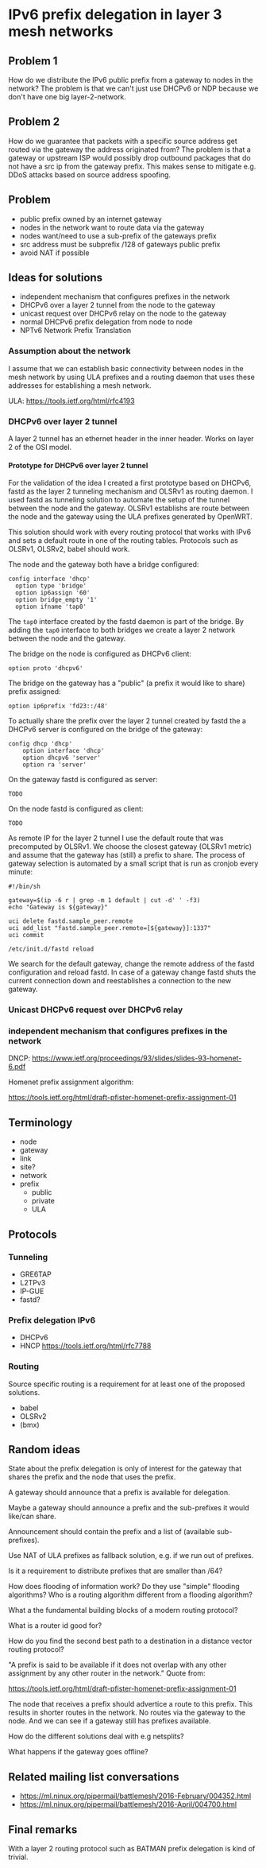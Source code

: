 # IPv6 prefix delegation in layer 3 mesh networks

## Problem 1

How do we distribute the IPv6 public prefix from a gateway to nodes in the
network? The problem is that we can't just use DHCPv6 or NDP because we
don't have one big layer-2-network.

## Problem 2

How do we guarantee that packets with a specific source address get routed
via the gateway the address originated from? The problem is that a gateway or
upstream ISP would possibly drop outbound packages that do not have a src ip
from the gateway prefix. This makes sense to mitigate e.g. DDoS attacks based
on source address spoofing.

## Problem

- public prefix owned by an internet gateway
- nodes in the network want to route data via the gateway
- nodes want/need to use a sub-prefix of the gateways prefix
- src address must be subprefix /128 of gateways public prefix
- avoid NAT if possible

## Ideas for solutions

- independent mechanism that configures prefixes in the network
- DHCPv6 over a layer 2 tunnel from the node to the gateway
- unicast request over DHCPv6 relay on the node to the gateway
- normal DHCPv6 prefix delegation from node to node
- NPTv6 Network Prefix Translation

### Assumption about the network

I assume that we can establish basic connectivity between nodes in the mesh
network by using ULA prefixes and a routing daemon that uses these addresses for
establishing a mesh network.

ULA: https://tools.ietf.org/html/rfc4193

### DHCPv6 over layer 2 tunnel

A layer 2 tunnel has an ethernet header in the inner header. Works on layer 2 of
the OSI model.

#### Prototype for DHCPv6 over layer 2 tunnel

For the validation of the idea I created a first prototype based on DHCPv6,
fastd as the layer 2 tunneling mechanism and OLSRv1 as routing daemon. I used
fastd as tunneling solution to automate the setup of the tunnel between the node
and the gateway. OLSRv1 establishs are route between the node and the gateway
using the ULA prefixes generated by OpenWRT.

This solution should work with every routing protocol that works with IPv6 and
sets a default route in one of the routing tables. Protocols such as OLSRv1,
OLSRv2, babel should work.

The node and the gateway both have a bridge configured:

```
config interface 'dhcp'
  option type 'bridge'
  option ip6assign '60'
  option bridge_empty '1'
  option ifname 'tap0'
```

The `tap0` interface created by the fastd daemon is part of the bridge. By
adding the `tap0` interface to both bridges we create a layer 2 network between
the node and the gateway.

The bridge on the node is configured as DHCPv6 client:

```
option proto 'dhcpv6'
```

The bridge on the gateway has a "public" (a prefix it would like to share)
prefix assigned:

```
option ip6prefix 'fd23::/48'
```

To actually share the prefix over the layer 2 tunnel created by fastd the
a DHCPv6 server is configured on the bridge of the gateway:

```
config dhcp 'dhcp'
	option interface 'dhcp'
	option dhcpv6 'server'
	option ra 'server'
```

On the gateway fastd is configured as server:

```
TODO
```

On the node fastd is configured as client:

```
TODO
```

As remote IP for the layer 2 tunnel I use the default route that was precomputed
by OLSRv1. We choose the closest gateway (OLSRv1 metric) and assume that the
gateway has (still) a prefix to share. The process of gateway selection is
automated by a small script that is run as cronjob every minute:

```
#!/bin/sh

gateway=$(ip -6 r | grep -m 1 default | cut -d' ' -f3)
echo "Gateway is ${gateway}"

uci delete fastd.sample_peer.remote
uci add_list "fastd.sample_peer.remote=[${gateway}]:1337"
uci commit

/etc/init.d/fastd reload
```

We search for the default gateway, change the remote address of the fastd
configuration and reload fastd. In case of a gateway change fastd shuts the
current connection down and reestablishes a connection to the new gateway.

### Unicast DHCPv6 request over DHCPv6 relay

### independent mechanism that configures prefixes in the network

DNCP: https://www.ietf.org/proceedings/93/slides/slides-93-homenet-6.pdf

Homenet prefix assignment algorithm:

https://tools.ietf.org/html/draft-pfister-homenet-prefix-assignment-01

## Terminology

- node
- gateway
- link
- site?
- network
- prefix
  - public
  - private
  - ULA

## Protocols

### Tunneling

- GRE6TAP
- L2TPv3
- IP-GUE
- fastd?

### Prefix delegation IPv6

- DHCPv6
- HNCP https://tools.ietf.org/html/rfc7788

### Routing

Source specific routing is a requirement for at least one of the proposed
solutions.

- babel
- OLSRv2
- (bmx)

## Random ideas

State about the prefix delegation is only of interest for the gateway that
shares the prefix and the node that uses the prefix.

A gateway should announce that a prefix is available for delegation.

Maybe a gateway should announce a prefix and the sub-prefixes it would like/can
share.

Announcement should contain the prefix and a list of (available sub-prefixes).

Use NAT of ULA prefixes as fallback solution, e.g. if we run out of prefixes.

Is it a requirement to distribute prefixes that are smaller than /64?

How does flooding of information work? Do they use "simple" flooding algorithms?
Who is a routing algorithm different from a flooding algorithm?

What a the fundamental building blocks of a modern routing protocol?

What is a router id good for?

How do you find the second best path to a destination in a distance vector
routing protocol?

"A prefix is said to be available if it does not overlap with any other
assignment by any other router in the network." Quote from:

https://tools.ietf.org/html/draft-pfister-homenet-prefix-assignment-01

The node that receives a prefix should advertice a route to this prefix. This
results in shorter routes in the network. No routes via the gateway to the node.
And we can see if a gateway still has prefixes available.

How do the different solutions deal with e.g netsplits?

What happens if the gateway goes offline?

## Related mailing list conversations

- https://ml.ninux.org/pipermail/battlemesh/2016-February/004352.html
- https://ml.ninux.org/pipermail/battlemesh/2016-April/004700.html


## Final remarks

With a layer 2 routing protocol such as BATMAN prefix delegation is kind of
trivial.


